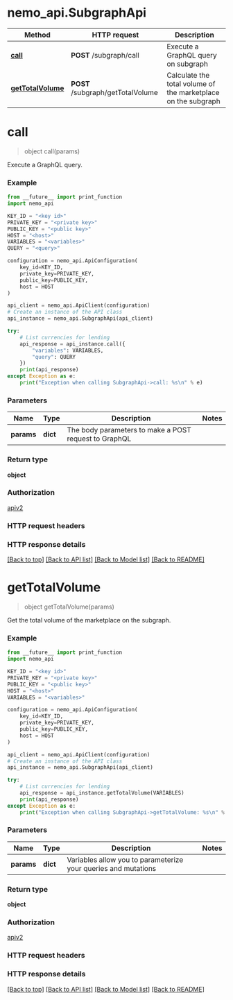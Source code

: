 # nemo_api.SubgraphApi

Method | HTTP request | Description
------------- | ------------- | -------------
[**call**](SubgraphApi.md#call) | **POST** /subgraph/call | Execute a GraphQL query on subgraph
[**getTotalVolume**](SubgraphApi.md#getTotalVolume) | **POST** /subgraph/getTotalVolume | Calculate the total volume of the marketplace on the subgraph

# **call**
> object call(params)

Execute a GraphQL query.

### Example

```python
from __future__ import print_function
import nemo_api

KEY_ID = "<key id>"
PRIVATE_KEY = "<private key>"
PUBLIC_KEY = "<public key>"
HOST = "<host>"
VARIABLES = "<variables>"
QUERY = "<query>"

configuration = nemo_api.ApiConfiguration(
    key_id=KEY_ID,
    private_key=PRIVATE_KEY,
    public_key=PUBLIC_KEY,
    host = HOST
)

api_client = nemo_api.ApiClient(configuration)
# Create an instance of the API class
api_instance = nemo_api.SubgraphApi(api_client)

try:
    # List currencies for lending
    api_response = api_instance.call({
        "variables": VARIABLES,
        "query": QUERY
    })
    print(api_response)
except Exception as e:
    print("Exception when calling SubgraphApi->call: %s\n" % e)
```

### Parameters

Name | Type | Description  | Notes
------------- | ------------- | ------------- | -------------
 **params** | **dict**| The body parameters to make a POST request to GraphQL | 

### Return type

**object**

### Authorization

[apiv2](./README.md#apiv2)

### HTTP request headers

### HTTP response details

[[Back to top]](#) [[Back to API list]](./README.md#documentation-for-api-endpoints) [[Back to Model list]](./README.md#documentation-for-models) [[Back to README]](./README.md)

# **getTotalVolume**
> object getTotalVolume(params)

Get the total volume of the marketplace on the subgraph.

### Example

```python
from __future__ import print_function
import nemo_api

KEY_ID = "<key id>"
PRIVATE_KEY = "<private key>"
PUBLIC_KEY = "<public key>"
HOST = "<host>"
VARIABLES = "<variables>"

configuration = nemo_api.ApiConfiguration(
    key_id=KEY_ID,
    private_key=PRIVATE_KEY,
    public_key=PUBLIC_KEY,
    host = HOST
)

api_client = nemo_api.ApiClient(configuration)
# Create an instance of the API class
api_instance = nemo_api.SubgraphApi(api_client)

try:
    # List currencies for lending
    api_response = api_instance.getTotalVolume(VARIABLES)
    print(api_response)
except Exception as e:
    print("Exception when calling SubgraphApi->getTotalVolume: %s\n" % e)
```

### Parameters

Name | Type | Description  | Notes
------------- | ------------- | ------------- | -------------
 **params** | **dict**| Variables allow you to parameterize your queries and mutations | 

### Return type

**object**

### Authorization

[apiv2](./README.md#apiv2)

### HTTP request headers

### HTTP response details

[[Back to top]](#) [[Back to API list]](./README.md#documentation-for-api-endpoints) [[Back to Model list]](./README.md#documentation-for-models) [[Back to README]](./README.md)